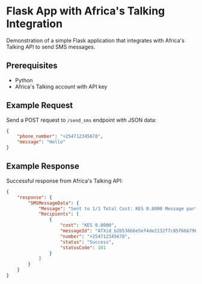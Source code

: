 # Flask App with Africa's Talking Integration

Demonstration of a simple Flask application that integrates with Africa's Talking API to send SMS messages.

## Prerequisites

- Python
- Africa's Talking account with API key

## Example Request

Send a POST request to `/send_sms` endpoint with JSON data:

```json
{
    "phone_number": "+254712345678",
    "message": "Hello"
}
```

## Example Response

Successful response from Africa's Talking API:

```json
{
    "response": {
        "SMSMessageData": {
            "Message": "Sent to 1/1 Total Cost: KES 0.8000 Message parts: 1",
            "Recipients": [
                {
                    "cost": "KES 0.8000",
                    "messageId": "ATXid_b2b536b6e5ef4de2132f7c85f66b796f",
                    "number": "+254712345678",
                    "status": "Success",
                    "statusCode": 101
                }
            ]
        }
    }
}
```
